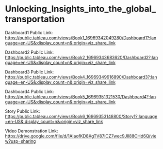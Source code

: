 # Unlocking_Insights_into_the_global_transportation

Dashboard1 Public Link: https://public.tableau.com/views/Book1_16969342049280/Dashboard1?:language=en-US&:display_count=n&:origin=viz_share_link 

Dashboard2 Public Link: https://public.tableau.com/views/Book2_16969343683620/Dashboard2?:language=en-US&:display_count=n&:origin=viz_share_link 

Dashboard3 Public Link: https://public.tableau.com/views/Book4_16969349916890/Dashboard3?:language=en-US&:display_count=n&:origin=viz_share_link 

Dashboard4 Public Link: https://public.tableau.com/views/Book5_16969351321530/Dashboard4?:language=en-US&:display_count=n&:origin=viz_share_link 

Story Public Link: https://public.tableau.com/views/Book6_16969353148800/Story1?:language=en-US&:display_count=n&:origin=viz_share_link 

Video Demonstration Link: https://drive.google.com/file/d/1AIaofKD8XgTV87lCZ7wec9JlI88CHd6Q/view?usp=sharing
